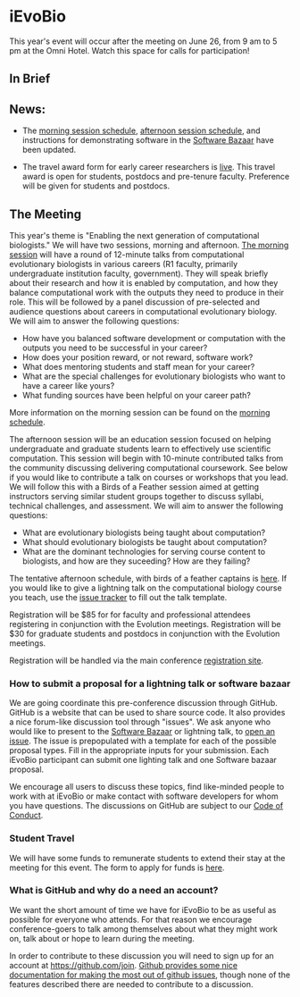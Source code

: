 # iEvoBio

This year's event will occur after the meeting on June 26, from 9 am to 5 pm at the Omni Hotel. Watch this space for calls for participation!

## In Brief

## News: 

- The [morning session schedule](https://github.com/iEvoBio2019/2019-iEvoBio/blob/master/TentativeAMSchedule.md), [afternoon session schedule](https://github.com/iEvoBio2019/2019-iEvoBio/blob/master/TentativePMSchedule.md), and instructions for demonstrating software in the [Software Bazaar](https://github.com/iEvoBio2019/2019-iEvoBio/blob/master/software_bazaar.md) have been updated.

- The travel award form for early career researchers is [live](https://goo.gl/forms/x5GOSt3q0Fy997843). This travel award is open for students, postdocs and pre-tenure faculty. Preference will be given for students and postdocs.

## The Meeting

This year's theme is "Enabling the next generation of computational biologists." We will have two sessions, morning and afternoon. [The morning session](https://github.com/iEvoBio2019/2019-iEvoBio/blob/master/TentativeAMSchedule.md) will have a round of 12-minute talks from computational evolutionary biologists in various careers (R1 faculty, primarily undergraduate institution faculty, government). They will speak briefly about their research and how it is enabled by computation, and how they balance computational work with the outputs they need to produce in their role. This will be followed by a panel discussion of pre-selected and audience questions about careers in computational evolutionary biology. We will aim to answer the following questions: 

- How have you balanced software development or computation with the outputs you need to be successful in your career?
- How does your position reward, or not reward, software work?
- What does mentoring students and staff mean for your career?
- What are the special challenges for evolutionary biologists who want to have a career like yours?
- What funding sources have been helpful on your career path?

More information on the morning session can be found on the [morning schedule](https://github.com/iEvoBio2019/2019-iEvoBio/blob/master/TentativeAMSchedule.md).

The afternoon session will be an education session focused on helping undergraduate and graduate students learn to effectively use scientific computation. This session will begin with 10-minute contributed talks from the community discussing delivering computational coursework. See below if you would like to contribute a talk on courses or workshops that you lead. We will follow this with a Birds of a Feather session aimed at getting instructors serving similar student groups together to discuss syllabi, technical challenges, and assessment. We will aim to answer the following questions:

- What are evolutionary biologists being taught about computation?
- What should evolutionary biologists be taught about computation?
- What are the dominant technologies for serving course content to biologists, and how are they suceeding? How are they failing?

The tentative afternoon schedule, with birds of a feather captains is [here](https://github.com/iEvoBio2019/2019-iEvoBio/blob/master/TentativePMSchedule.md). If you would like to give a lightning talk on the computational biology course you teach, use the [issue tracker](https://github.com/iEvoBio2019/2019-iEvoBio/issues/new) to fill out the talk template.


Registration will be $85 for for faculty and professional attendees registering in conjunction with the Evolution meetings. Registration will be $30 for graduate students and postdocs in conjunction with the Evolution meetings.

Registration will be handled via the main conference [registration site](https://www.evolutionmeetings.org/registration.html).

### How to submit a proposal for a lightning talk or software bazaar

We are going coordinate this pre-conference discussion through GitHub. GitHub is a website that can be used to share source code. It also provides a nice forum-like discussion tool through "issues". We ask anyone who would like to present to the [Software Bazaar](https://github.com/iEvoBio2019/2019-iEvoBio/blob/master/software_bazaar.md) or lightning talk, to [open an issue](https://github.com/iEvoBio2019/2019-iEvoBio/issues/new). The issue is prepopulated with a template for each of the possible proposal types. Fill in the appropriate inputs for your submission. Each iEvoBio participant can submit one lighting talk and one Software bazaar proposal. 

We encourage all users to discuss these topics, find like-minded people to work with at iEvoBio or make contact with software developers for whom you have questions. The discussions on GitHub are subject to our [Code of Conduct](https://github.com/iEvoBio2019/2019-iEvoBio/blob/master/Conduct.md).

### Student Travel

We will have some funds to remunerate students to extend their stay at the meeting for this event. The form to apply for funds is [here](https://goo.gl/forms/x5GOSt3q0Fy997843).


### What is GitHub and why do a need an account?

We want the short amount of time we have for iEvoBio to be as useful as possible for everyone who attends. For that reason we encourage conference-goers to talk among themselves about what they might work on, talk about or hope to learn
during the meeting.

In order to contribute to these discussion you will need to sign up for an account at https://github.com/join. [Github provides some nice documentation for making the most out of github issues](https://guides.github.com/features/mastering-markdown/),
though none of the features described there are needed to contribute to a discussion.

